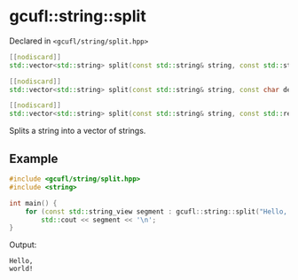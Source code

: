 # gcufl::string::split
Declared in `<gcufl/string/split.hpp>`
```cpp
[[nodiscard]]
std::vector<std::string> split(const std::string& string, const std::string_view delimiter = "") noexcept;

[[nodiscard]]
std::vector<std::string> split(const std::string& string, const char delimiter) noexcept;

[[nodiscard]]
std::vector<std::string> split(const std::string& string, const std::regex& delimiter) noexcept;
```
Splits a string into a vector of strings.
## Example
```cpp
#include <gcufl/string/split.hpp>
#include <string>

int main() {
	for (const std::string_view segment : gcufl::string::split("Hello, world!", ' '))
		std::cout << segment << '\n';
}
```
Output:
```
Hello,
world!
```
